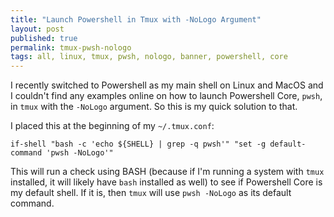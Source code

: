 ```yaml
---
title: "Launch Powershell in Tmux with -NoLogo Argument"
layout: post
published: true
permalink: tmux-pwsh-nologo
tags: all, linux, tmux, pwsh, nologo, banner, powershell, core
---
```


I recently switched to Powershell as my main shell on Linux and MacOS and I couldn't find any examples online on how to launch Powershell Core, `pwsh`, in `tmux` with the `-NoLogo` argument. So this is my quick solution to that.

I placed this at the beginning of my `~/.tmux.conf`:

```
if-shell "bash -c 'echo ${SHELL} | grep -q pwsh'" "set -g default-command 'pwsh -NoLogo'"
```

This will run a check using BASH (because if I'm running a system with `tmux` installed, it will likely have `bash` installed as well) to see if Powershell Core is my default shell. If it is, then `tmux` will use `pwsh -NoLogo` as its default command.
